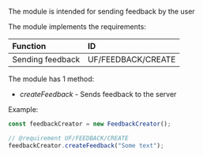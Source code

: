 The module is intended for sending feedback by the user

The module implements the requirements:

| Function         | ID                 |
| :--------------- | :----------------- |
| Sending feedback | UF/FEEDBACK/CREATE |

The module has 1 method:

- _createFeedback_ - Sends feedback to the server

Example:

```js
const feedbackCreator = new FeedbackCreator();

// @requirement UF/FEEDBACK/CREATE
feedbackCreator.createFeedback("Some text");
```
